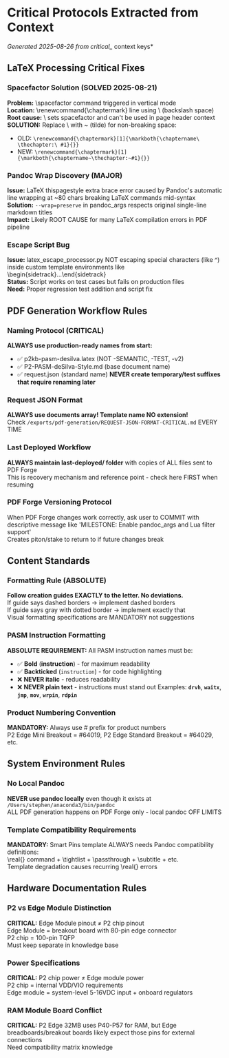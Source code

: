 # Critical Protocols Extracted from Context
*Generated 2025-08-26 from critical_* context keys*

## LaTeX Processing Critical Fixes

### Spacefactor Solution (SOLVED 2025-08-21)
**Problem:** \spacefactor command triggered in vertical mode  
**Location:** \renewcommand{\chaptermark} line using \  (backslash space)  
**Root cause:** \  sets spacefactor and can't be used in page header context  
**SOLUTION:** Replace \  with ~ (tilde) for non-breaking space:
- OLD: `\renewcommand{\chaptermark}[1]{\markboth{\chaptername\ \thechapter:\ #1}{}}`
- NEW: `\renewcommand{\chaptermark}[1]{\markboth{\chaptername~\thechapter:~#1}{}}`

### Pandoc Wrap Discovery (MAJOR)
**Issue:** LaTeX thispagestyle extra brace error caused by Pandoc's automatic line wrapping at ~80 chars breaking LaTeX commands mid-syntax  
**Solution:** `--wrap=preserve` in pandoc_args respects original single-line markdown titles  
**Impact:** Likely ROOT CAUSE for many LaTeX compilation errors in PDF pipeline

### Escape Script Bug  
**Issue:** latex_escape_processor.py NOT escaping special characters (like ^) inside custom template environments like \begin{sidetrack}...\end{sidetrack}  
**Status:** Script works on test cases but fails on production files  
**Need:** Proper regression test addition and script fix

## PDF Generation Workflow Rules

### Naming Protocol (CRITICAL)
**ALWAYS use production-ready names from start:**
- ✅ p2kb-pasm-desilva.latex (NOT -SEMANTIC, -TEST, -v2)
- ✅ P2-PASM-deSilva-Style.md (base document name)
- ✅ request.json (standard name)
**NEVER create temporary/test suffixes that require renaming later**

### Request JSON Format
**ALWAYS use documents array! Template name NO extension!**  
Check `/exports/pdf-generation/REQUEST-JSON-FORMAT-CRITICAL.md` EVERY TIME

### Last Deployed Workflow
**ALWAYS maintain last-deployed/ folder** with copies of ALL files sent to PDF Forge  
This is recovery mechanism and reference point - check here FIRST when resuming

### PDF Forge Versioning Protocol
When PDF Forge changes work correctly, ask user to COMMIT with descriptive message like 'MILESTONE: Enable pandoc_args and Lua filter support'  
Creates piton/stake to return to if future changes break

## Content Standards

### Formatting Rule (ABSOLUTE)
**Follow creation guides EXACTLY to the letter. No deviations.**  
If guide says dashed borders → implement dashed borders  
If guide says gray with dotted border → implement exactly that  
Visual formatting specifications are MANDATORY not suggestions

### PASM Instruction Formatting
**ABSOLUTE REQUIREMENT:** All PASM instruction names must be:
- ✅ **Bold** (**instruction**) - for maximum readability  
- ✅ **Backticked** (`instruction`) - for code highlighting
- ❌ **NEVER italic** - reduces readability
- ❌ **NEVER plain text** - instructions must stand out
Examples: **`drvh`**, **`waitx`**, **`jmp`**, **`mov`**, **`wrpin`**, **`rdpin`**

### Product Numbering Convention
**MANDATORY:** Always use # prefix for product numbers  
P2 Edge Mini Breakout = #64019, P2 Edge Standard Breakout = #64029, etc.

## System Environment Rules

### No Local Pandoc
**NEVER use pandoc locally** even though it exists at `/Users/stephen/anaconda3/bin/pandoc`  
ALL PDF generation happens on PDF Forge only - local pandoc OFF LIMITS

### Template Compatibility Requirements  
**MANDATORY:** Smart Pins template ALWAYS needs Pandoc compatibility definitions:  
\real{} command + \tightlist + \passthrough + \subtitle + etc.  
Template degradation causes recurring \real{} errors

## Hardware Documentation Rules

### P2 vs Edge Module Distinction
**CRITICAL:** Edge Module pinout ≠ P2 chip pinout  
Edge Module = breakout board with 80-pin edge connector  
P2 chip = 100-pin TQFP  
Must keep separate in knowledge base

### Power Specifications
**CRITICAL:** P2 chip power ≠ Edge module power  
P2 chip = internal VDD/VIO requirements  
Edge module = system-level 5-16VDC input + onboard regulators

### RAM Module Board Conflict
**CRITICAL:** P2 Edge 32MB uses P40-P57 for RAM, but Edge breadboards/breakout boards likely expect those pins for external connections  
Need compatibility matrix knowledge